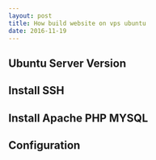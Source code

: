 ```yaml
---
layout: post
title: How build website on vps ubuntu
date: 2016-11-19
---
```


## Ubuntu Server Version
## Install SSH
## Install Apache PHP MYSQL
## Configuration